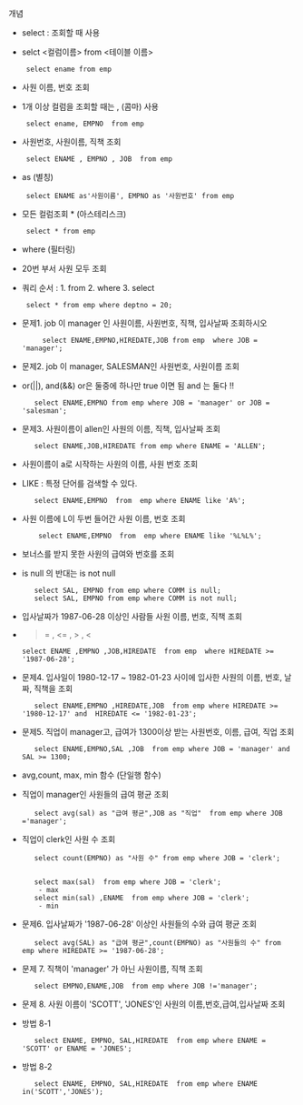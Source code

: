 개념

 - select : 조회할 때 사용
 - selct <컬럼이름> from <테이블 이름>

        select ename from emp
        
 - 사원 이름, 번호 조회 
 - 1개 이상 컬럼을 조회할 때는 , (콤마) 사용


        select ename, EMPNO  from emp

 - 사원번호, 사원이름, 직책 조회


        select ENAME , EMPNO , JOB  from emp
        
 - as (별칭)


        select ENAME as'사원이름', EMPNO as '사원번호' from emp
 - 모든 컬럼조회 * (아스테리스크)


        select * from emp

 - where (필터링)
 - 20번 부서 사원 모두 조회
 - 쿼리 순서 : 1. from 2. where 3. select 


        select * from emp where deptno = 20;

 - 문제1. job 이 manager 인 사원이름, 사원번호, 직책, 입사날짜 조회하시오


            select ENAME,EMPNO,HIREDATE,JOB from emp  where JOB = 'manager';

 - 문제2. job 이 manager, SALESMAN인 사원번호, 사원이름 조회
 - or(||), and(&&) or은 둘중에 하나만 true 이면 됨 and 는 둘다 !! 


          select ENAME,EMPNO from emp where JOB = 'manager' or JOB = 'salesman';

 - 문제3. 사원이름이 allen인 사원의 이름, 직책, 입사날짜 조회


          select ENAME,JOB,HIREDATE from emp where ENAME = 'ALLEN';

 - 사원이름이 a로 시작하는 사원의 이름, 사원 번호 조회
 - LIKE : 특정 단어를 검색할 수 있다.


          select ENAME,EMPNO  from  emp where ENAME like 'A%';

 - 사원 이름에 L이 두번 들어간 사원 이름, 번호 조회 


           select ENAME,EMPNO  from  emp where ENAME like '%L%L%';

 - 보너스를 받지 못한 사원의 급여와 번호를 조회
 - is null 의 반대는 is not null


          select SAL, EMPNO from emp where COMM is null;
          select SAL, EMPNO from emp where COMM is not null;

 - 입사날짜가 1987-06-28 이상인 사람들 사원 이름, 번호, 직책 조회
 -    >= , <= , > , <


          select ENAME ,EMPNO ,JOB,HIREDATE  from emp  where HIREDATE >= '1987-06-28';

 - 문제4. 입사일이 1980-12-17 ~ 1982-01-23 사이에 입사한 사원의 이름, 번호, 날짜, 직책을 조회


          select ENAME,EMPNO ,HIREDATE,JOB  from emp where HIREDATE >= '1980-12-17' and  HIREDATE <= '1982-01-23';

 - 문제5. 직업이 manager고, 급여가 1300이상 받는 사원번호, 이름, 급여, 직업 조회


          select ENAME,EMPNO,SAL ,JOB  from emp where JOB = 'manager' and SAL >= 1300;

 - avg,count, max, min 함수 (단일행 함수)
 - 직업이 manager인 사원들의 급여 평균 조회 


          select avg(sal) as "급여 평균",JOB as "직업"  from emp where JOB ='manager';

 - 직업이 clerk인 사원 수 조회


          select count(EMPNO) as "사원 수" from emp where JOB = 'clerk';


          select max(sal)  from emp where JOB = 'clerk';
           - max
          select min(sal) ,ENAME  from emp where JOB = 'clerk';
           - min

 - 문제6. 입사날짜가 '1987-06-28' 이상인 사원들의 수와 급여 평균 조회


          select avg(SAL) as "급여 평균",count(EMPNO) as "사원들의 수" from emp where HIREDATE >= '1987-06-28';

 - 문제 7. 직책이 'manager' 가 아닌 사원이름, 직책 조회


          select EMPNO,ENAME,JOB  from emp where JOB !='manager';

 - 문제 8. 사원 이름이 'SCOTT', 'JONES'인 사원의 이름,번호,급여,입사날짜 조회
 - 방법 8-1


          select ENAME, EMPNO, SAL,HIREDATE  from emp where ENAME = 'SCOTT' or ENAME = 'JONES';
          
 - 방법 8-2


          select ENAME, EMPNO, SAL,HIREDATE  from emp where ENAME in('SCOTT','JONES');
